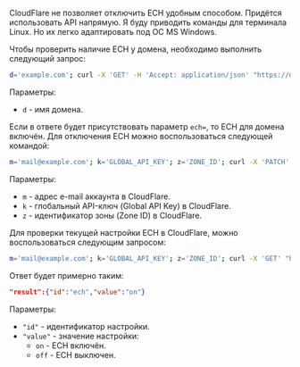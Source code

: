 CloudFlare не позволяет отключить ECH удобным способом. Придётся использовать API напрямую. Я буду приводить команды для терминала Linux. Но их легко адаптировать под ОС MS Windows.

Чтобы проверить наличие ECH у домена, необходимо выполнить следующий запрос:

```bash
d='example.com'; curl -X 'GET' -H 'Accept: application/json' "https://dns.google/resolve?name=${d}&type=HTTPS"
```

Параметры:

- `d` - имя домена.

Если в ответе будет присутствовать параметр `ech=`, то ECH для домена включён. Для отключения ECH можно воспользоваться следующей командой:

```bash
m='mail@example.com'; k='GLOBAL_API_KEY'; z='ZONE_ID'; curl -X 'PATCH' "https://api.cloudflare.com/client/v4/zones/${z}/settings/ech" -H "X-Auth-Email: ${m}" -H "X-Auth-Key: ${k}" -H 'Content-Type: application/json' -d '{"id":"ech","value":"off"}'
```

Параметры:

- `m` - адрес e-mail аккаунта в CloudFlare.
- `k` - глобальный API-ключ (Global API Key) в CloudFlare.
- `z` - идентификатор зоны (Zone ID) в CloudFlare.

Для проверки текущей настройки ECH в CloudFlare, можно воспользоваться следующим запросом:

```bash
m='mail@example.com'; k='GLOBAL_API_KEY'; z='ZONE_ID'; curl -X 'GET' "https://api.cloudflare.com/client/v4/zones/${z}/settings/ech" -H "X-Auth-Email: ${m}" -H "X-Auth-Key: ${k}" -H 'Content-Type: application/json' -d '{"id":"ech"}'
```

Ответ будет примерно таким:

```json
"result":{"id":"ech","value":"on"}
```

Параметры:

- `"id"` - идентификатор настройки.
- `"value"` - значение настройки:
  - `on` - ECH включён.
  - `off` - ECH выключен.
